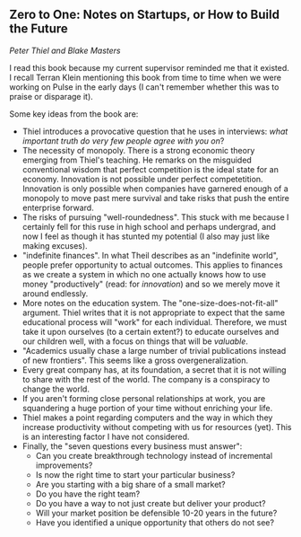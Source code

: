 ## Zero to One: Notes on Startups, or How to Build the Future

_Peter Thiel and Blake Masters_

I read this book because my current supervisor reminded me that it existed. I recall Terran Klein mentioning this book from time to time when we were working on Pulse in the early days (I can't remember whether this was to praise or disparage it).

Some key ideas from the book are:

- Thiel introduces a provocative question that he uses in interviews: _what important truth do very few people agree with you on_?
- The necessity of monopoly. There is a strong economic theory emerging from Thiel's teaching. He remarks on the misguided conventional wisdom that perfect competition is the ideal state for an economy. Innovation is not possible under perfect competetition. Innovation is only possible when companies have garnered enough of a monopoly to move past mere survival and take risks that push the entire enterprise forward.
- The risks of pursuing "well-roundedness". This stuck with me because I certainly fell for this ruse in high school and perhaps undergrad, and now I feel as though it has stunted my potential (I also may just like making excuses).
- "indefinite finances". In what Theil describes as an "indefinite world", people prefer opportunity to actual outcomes. This applies to finances as we create a system in which no one actually knows how to use money "productively" (read: for _innovation_) and so we merely move it around endlessly.
- More notes on the education system. The "one-size-does-not-fit-all" argument. Thiel writes that it is not appropriate to expect that the same educational process will "work" for each individual. Therefore, we must take it upon ourselves (to a certain extent?) to educate ourselves and our children well, with a focus on things that will be _valuable_.
- "Academics usually chase a large number of trivial publications instead of new frontiers". This seems like a gross overgeneralization. 
- Every great company has, at its foundation, a secret that it is not willing to share with the rest of the world. The company is a conspiracy to change the world.
- If you aren't forming close personal relationships at work, you are squandering a huge portion of your time without enriching your life.
- Thiel makes a point regarding computers and the way in which they increase productivity without competing with us for resources (yet). This is an interesting factor I have not considered.
- Finally, the "seven questions every business must answer":
    - Can you create breakthrough technology instead of incremental improvements?
    - Is now the right time to start your particular business?
    - Are you starting with a big share of a small market?
    - Do you have the right team?
    - Do you have a way to not just create but deliver your product?
    - Will your market position be defensible 10-20 years in the future?
    - Have you identified a unique opportunity that others do not see?